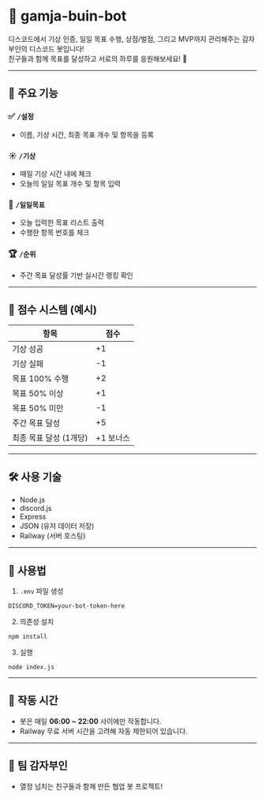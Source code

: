 # 🥔 gamja-buin-bot

디스코드에서 기상 인증, 일일 목표 수행, 상점/벌점, 그리고 MVP까지 관리해주는 감자부인의 디스코드 봇입니다!  
친구들과 함께 목표를 달성하고 서로의 하루를 응원해보세요! 💪

---

## 🔧 주요 기능

### ✅ `/설정`
- 이름, 기상 시간, 최종 목표 개수 및 항목을 등록

### ☀️ `/기상`
- 매일 기상 시간 내에 체크
- 오늘의 일일 목표 개수 및 항목 입력

### 📝 `/일일목표`
- 오늘 입력한 목표 리스트 출력
- 수행한 항목 번호를 체크

### 🏆 `/순위`
- 주간 목표 달성률 기반 실시간 랭킹 확인

---

## 💯 점수 시스템 (예시)

| 항목 | 점수 |
|------|------|
| 기상 성공 | +1 |
| 기상 실패 | -1 |
| 목표 100% 수행 | +2 |
| 목표 50% 이상 | +1 |
| 목표 50% 미만 | -1 |
| 주간 목표 달성 | +5 |
| 최종 목표 달성 (1개당) | +1 보너스 |

---

## 🛠 사용 기술

- Node.js
- discord.js
- Express
- JSON (유저 데이터 저장)
- Railway (서버 호스팅)

---

## 🚀 사용법

1. `.env` 파일 생성
```
DISCORD_TOKEN=your-bot-token-here
```

2. 의존성 설치
```
npm install
```

3. 실행
```
node index.js
```

---

## 📅 작동 시간

- 봇은 매일 **06:00 ~ 22:00** 사이에만 작동합니다.
- Railway 무료 서버 시간을 고려해 자동 제한되어 있습니다.

---

## 🙌 팀 감자부인

- 열정 넘치는 친구들과 함께 만든 협업 봇 프로젝트!